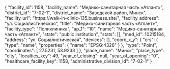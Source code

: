 {
    "facility_id": 1158,
    "facility_name": "Медико-санитарная часть «Атлант»",
    "district_id": "7-02-1",
    "district_name": "Заводской район, Минск",
    "facility_url": "https:\/\/walk-in-clinic-135.business.site\/",
    "facility_address": "ул. Социалистическая",
    "title": "Медико-санитарная часть «Атлант»",
    "facility_type": "Поликлиника",
    "ap_1": "10",
    "name": "Медико-санитарная часть «Атлант»",
    "state": "public institution",
    "stats": [],
    "med_id": 10215184,
    "address": "ул. Социалистическая",
    "devices": [],
    "coord_x_y": {
        "crs": {
            "type": "name",
            "properties": {
                "name": "EPSG:4326"
            }
        },
        "type": "Point",
        "coordinates": [
            27.5231,
            53.9233
        ]
    },
    "place_name": "Минск",
    "place_type": "city",
    "localties_key": 49,
    "year_of_closing": null,
    "year_of_opening": "0",
    "healthcare_facility_key": 1158,
    "administrative_division_id": "7-02-1"
}